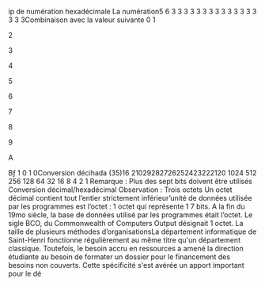 ip de numération hexadécimale La numération5
6
3
3
3
3
3
3
3
3
3
3
3
3
3
3
3
3
3Combinaison avec
la valeur suivante
0
1

2

3

4

5

6

7

8

9

A

Bƒ 1 0 1 0Conversion décihada (35)16
21029282726252423222120
1024 512 256 128 64 32 16 8 4 2 1
Remarque : Plus des sept bits doivent être utilisés
Conversion décimal/hexadécimal
Observation : Trois octets
Un octet décimal contient tout l’entier strictement inférieur’unité de données utilisée par les programmes est l’octet : 1 octet qui représente 1 7 bits. A la fin du 19mo siècle, la base de données utilisé par les programmes était l’octet. Le sigle BCO, du Commonwealth of Computers Output désignait 1 octet. La taille de plusieurs méthodes d’organisationsLa département informatique de Saint-Henri fonctionne régulièrement au même titre qu'un département classique. Toutefois, le besoin accru en ressources a amené la direction étudiante au besoin de formater un dossier pour le financement des besoins non couverts. Cette spécificité s'est avérée un apport important pour le dé